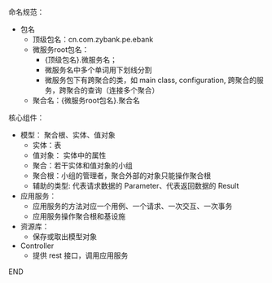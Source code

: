 命名规范：
- 包名
  - 顶级包名：cn.com.zybank.pe.ebank
  - 微服务root包名： 
    - {顶级包名}.微服务名； 
    - 微服务名中多个单词用下划线分割
    - 微服务包下有跨聚合的类，如 main class, configuration, 跨聚合的服务，跨聚合的查询（连接多个聚合）
  - 聚合名：{微服务root包名}.聚合名
  
  
  
核心组件：
- 模型： 聚合根、实体、值对象
  - 实体：表
  - 值对象： 实体中的属性
  - 聚合：若干实体和值对象的小组
  - 聚合根：小组的管理者，聚合外部的对象只能操作聚合根
  - 辅助的类型: 代表请求数据的 Parameter、代表返回数据的 Result 
- 应用服务：
  - 应用服务的方法对应一个用例、一个请求、一次交互、一次事务
  - 应用服务操作聚合根和基设施
- 资源库：
  - 保存或取出模型对象
- Controller
  - 提供 rest 接口，调用应用服务
 
  
 
 
 
 END